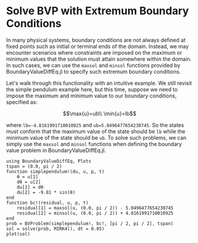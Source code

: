# Solve BVP with Extremum Boundary Conditions

In many physical systems, boundary conditions are not always defined at fixed points such as initial or terminal ends of the domain. Instead, we may encounter scenarios where constraints are imposed on the maximum or minimum values that the solution must attain somewhere within the domain. In such cases, we can use the `maxsol` and `minsol` functions provided by BoundaryValueDiffEq.jl to specify such extremum boundary conditions.

Let's walk through this functionality with an intuitive example. We still revisit the simple pendulum example here, but this time, suppose we need to impose the maximum and minimum value to our boundary conditions, specified as:

```math
\max{u}=ub\\
\min{u}=lb
```

where `lb=-4.8161991710010925` and `ub=5.0496477654230745`. So the states must conform that the maximum value of the state should be `lb` while the minimum value of the state should be `ub`. To solve such problems, we can simply use the `maxsol` and `minsol` functions when defining the boundary value problem in BoundaryValueDiffEq.jl.

```@example inequality
using BoundaryValueDiffEq, Plots
tspan = (0.0, pi / 2)
function simplependulum!(du, u, p, t)
    θ = u[1]
    dθ = u[2]
    du[1] = dθ
    du[2] = -9.81 * sin(θ)
end
function bc!(residual, u, p, t)
    residual[1] = maxsol(u, (0.0, pi / 2)) - 5.0496477654230745
    residual[2] = minsol(u, (0.0, pi / 2)) + 4.8161991710010925
end
prob = BVProblem(simplependulum!, bc!, [pi / 2, pi / 2], tspan)
sol = solve(prob, MIRK4(), dt = 0.05)
plot(sol)
```
